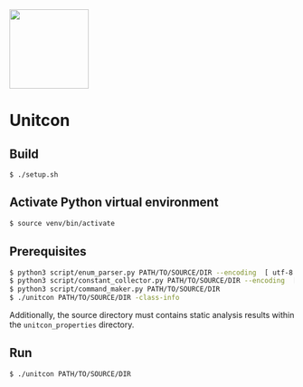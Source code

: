 <img src="https://github.com/prosyslab/unitcon/assets/44044134/80ea91bc-8d08-462a-b8c1-d25edb761349"  width="140">

# Unitcon

## Build
```
$ ./setup.sh
```

## Activate Python virtual environment
```sh
$ source venv/bin/activate
```

## Prerequisites
```sh
$ python3 script/enum_parser.py PATH/TO/SOURCE/DIR --encoding  [ utf-8 | iso-8859-1 ]
$ python3 script/constant_collector.py PATH/TO/SOURCE/DIR --encoding  [ utf-8 | iso-8859-1 ]
$ python3 script/command_maker.py PATH/TO/SOURCE/DIR
$ ./unitcon PATH/TO/SOURCE/DIR -class-info
```
Additionally, the source directory must contains static analysis results within the `unitcon_properties` directory.

## Run
```sh
$ ./unitcon PATH/TO/SOURCE/DIR
```
